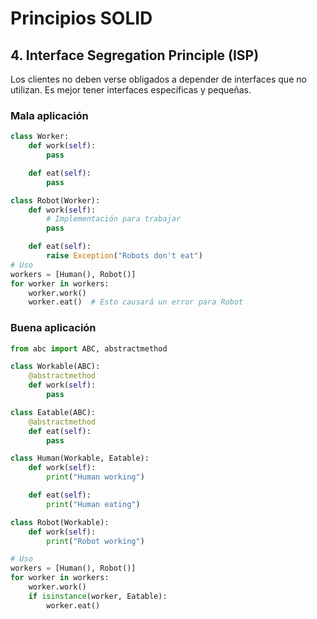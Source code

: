 # Principios SOLID

## 4. Interface Segregation Principle (ISP)
Los clientes no deben verse obligados a depender de interfaces que no utilizan. Es mejor tener interfaces específicas y pequeñas.

### Mala aplicación
```python
class Worker:
    def work(self):
        pass

    def eat(self):
        pass

class Robot(Worker):
    def work(self):
        # Implementación para trabajar
        pass

    def eat(self):
        raise Exception("Robots don't eat")
# Uso
workers = [Human(), Robot()]
for worker in workers:
    worker.work()
    worker.eat()  # Esto causará un error para Robot
```
### Buena aplicación
```python
from abc import ABC, abstractmethod

class Workable(ABC):
    @abstractmethod
    def work(self):
        pass

class Eatable(ABC):
    @abstractmethod
    def eat(self):
        pass

class Human(Workable, Eatable):
    def work(self):
        print("Human working")

    def eat(self):
        print("Human eating")

class Robot(Workable):
    def work(self):
        print("Robot working")

# Uso
workers = [Human(), Robot()]
for worker in workers:
    worker.work()
    if isinstance(worker, Eatable):
        worker.eat()
```
